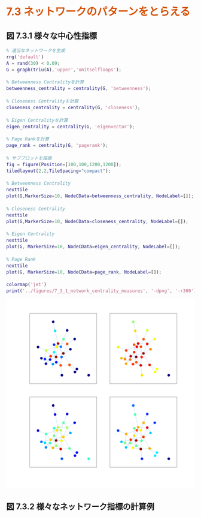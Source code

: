 
# <span style="color:rgb(213,80,0)">7.3 ネットワークのパターンをとらえる</span>
## 図 7.3.1 様々な中心性指標
```matlab
% 適当なネットワークを生成
rng('default')
A = rand(30) < 0.09;
G = graph(triu(A),'upper','omitselfloops');

% Betweenness Centralityを計算
betweenness_centrality = centrality(G, 'betweenness');

% Closeness Centralityを計算
closeness_centrality = centrality(G, 'closeness');

% Eigen Centralityを計算
eigen_centrality = centrality(G, 'eigenvector');

% Page Rankを計算
page_rank = centrality(G, 'pagerank');

% サブプロットを描画
fig = figure(Position=[100,100,1200,1200]);
tiledlayout(2,2,TileSpacing="compact");

% Betweenness Centrality
nexttile
plot(G,MarkerSize=10, NodeCData=betweenness_centrality, NodeLabel=[]);

% Closeness Centrality
nexttile
plot(G,MarkerSize=10, NodeCData=closeness_centrality, NodeLabel=[]);

% Eigen Centrality
nexttile
plot(G, MarkerSize=10, NodeCData=eigen_centrality, NodeLabel=[]);

% Page Rank
nexttile
plot(G, MarkerSize=10, NodeCData=page_rank, NodeLabel=[]);

colormap('jet')
print('../figures/7_3_1_network_centrality_measures', '-dpng', '-r300');  % 図を保存
```

<center><img src="chapter7_3_media/figure_0.png" width="802" alt="figure_0.png"></center>

## 図 7.3.2 様々なネットワーク指標の計算例

